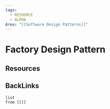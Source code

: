 ```yaml
---
tags:
  - RESOURCE
  - ALPHA
Area: "[[Software Design Patterns]]"
---
```


# Factory Design Pattern


## Resources


## BackLinks

```dataview
list
from [[]]
```


